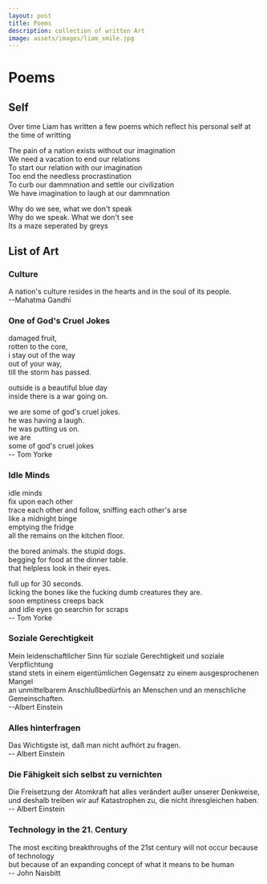 ```yaml
---
layout: post
title: Poems
description: collection of written Art
image: assets/images/liam_smile.jpg
---
```


# Poems
## Self
Over time Liam has written a few poems which reflect his personal self at the time of writting

The pain of a nation exists without our imagination <br />
We need a vacation to end our relations <br />
To start our relation with our imagination <br />
Too end the needless procrastination <br />
To curb our dammnation and settle our civilization  <br />
We have imagination to laugh at our dammnation  <br />

Why do we see, what we don't speak  <br />
Why do we speak. What we don't see <br />
Its a maze seperated by greys <br />


## List of Art
### Culture
A nation's culture resides in the hearts and in the soul of its people. <br /> --Mahatma Gandhi
### One of God's Cruel Jokes
damaged fruit, <br /> rotten to the core, <br /> i stay out of the way <br /> out of your way, <br /> till the storm has passed.

outside is a beautiful blue day <br /> inside there is a war going on.

we are some of god's cruel jokes. <br /> he was having a laugh. <br /> he was putting us on. <br />we are <br />some of god's cruel jokes <br/> -- Tom Yorke

### Idle Minds
idle minds<br />fix upon each other<br />trace each other and follow, sniffing each other's arse<br />like a midnight binge<br />emptying the fridge<br />all the remains on the kitchen floor.

the bored animals. the stupid dogs.<br />begging for food at the dinner table.<br />that helpless look in their eyes.

full up for 30 seconds.<br />licking the bones like the fucking dumb creatures they are.<br />soon emptiness creeps back<br />and idle eyes go searchin for scraps <br/> -- Tom Yorke

### Soziale Gerechtigkeit
Mein leidenschaftlicher Sinn für soziale Gerechtigkeit und soziale Verpflichtung <br /> stand stets in einem eigentümlichen Gegensatz zu einem ausgesprochenen Mangel <br /> an unmittelbarem Anschlußbedürfnis an Menschen und an menschliche Gemeinschaften. <br /> --Albert Einstein

### Alles hinterfragen
Das Wichtigste ist, daß man nicht aufhört zu fragen. <br /> -- Albert Einstein

### Die Fähigkeit sich selbst zu vernichten
Die Freisetzung der Atomkraft hat alles verändert außer unserer Denkweise, <br /> und deshalb treiben wir auf Katastrophen zu, die nicht ihresgleichen haben. <br /> -- Albert Einstein

### Technology in the 21. Century
The most exciting breakthroughs of the 21st century will not occur because of technology <br /> but because of an expanding concept of what it means to be human <br /> -- John Naisbitt